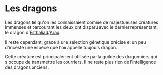 # Les dragons

Les dragons tel qu'on les connaissaient comme de majestueuses créatures immenses et parcourant les cieux ont disparu avec le dernier représentant, le dragon d'[Enthaliad](/personnages/enthaliad.md)/[Arax](/pantheon/arax.md).

Il reste cependant, grace à une selection génétique précise et un peu d'inceste une espèce que l'on appelle toujours dragon. 

Cette créature est principalement utilisée par la guilde des dragonniers qui s'occupe de transmettre les courriers. Il ne reste plus rien de l'intelligence des dragons anciens.  
